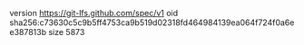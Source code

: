 version https://git-lfs.github.com/spec/v1
oid sha256:c73630c5c9b5ff4753ca9b519d02318fd464984139ea064f724f0a6ee387813b
size 5873
